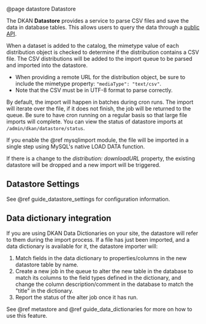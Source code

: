 @page datastore Datastore

The DKAN **Datastore** provides a service to parse CSV files and save the data in database tables. This allows users to query the data through a [public API](https://demo.getdkan.org/api).

When a dataset is added to the catalog, the mimetype value of each distribution object is checked to determine if the distribution contains a CSV file. The CSV distributions will be added to the import queue to be parsed and imported into the datastore.
- When providing a remote URL for the distribution object, be sure to include the mimetype property: `"mediaType": "text/csv"`.
- Note that the CSV must be in UTF-8 format to parse correctly.

By default, the import will happen in batches during cron runs. The import will iterate over the file, if it does not finish, the job will be returned to the queue. Be sure to have cron running on a regular basis so that large file imports will complete. You can view the status of datastore imports at `/admin/dkan/datastore/status`.

If you enable the @ref mysqlimport module, the file will be imported in a single step using MySQL's native LOAD DATA function.

If there is a change to the _distribution: downloadURL_ property, the existing datastore will be dropped and a new import will be triggered.

## Datastore Settings

See @ref guide_datastore_settings for configuration information.

## Data dictionary integration

If you are using DKAN Data Dictionaries on your site, the datastore will refer to them during the import process. If a file has just been imported, and a data dictionary is available for it, the datastore importer will:

1. Match fields in the data dictionary to properties/columns in the new datastore table by name.
2. Create a new job in the queue to alter the new table in the database to match its columns to the field types defined in the dictionary, and change the column description/comment in the database to match the "title" in the dictionary.
3. Report the status of the alter job once it has run.

See @ref metastore and @ref guide_data_dictionaries for more on how to use this feature.
